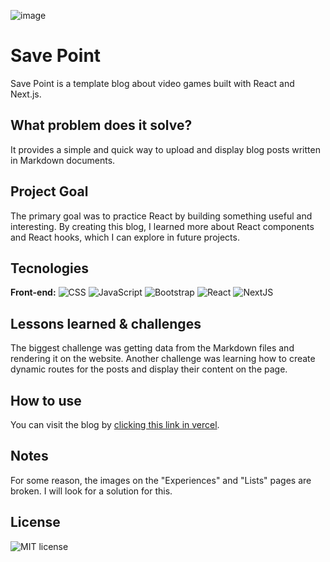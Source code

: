 ![image](https://github.com/user-attachments/assets/858a88e9-7e96-4d97-9bc3-836c243297ed)


# Save Point

Save Point is a template blog about video games built with React and Next.js.

## What problem does it solve?

It provides a simple and quick way to upload and display blog posts written in Markdown documents.

## Project Goal

The primary goal was to practice React by building something useful and interesting. By creating this blog, I learned more about React components and React hooks, which I can explore in future projects.

## Tecnologies

**Front-end:** ![CSS](https://img.shields.io/badge/CSS-%20?style=for-the-badge&color=blue) 
![JavaScript](https://img.shields.io/badge/JAVASCRIPT-%20?style=for-the-badge&logo=javascript&logoColor=black&color=%23EFD81E) 
![Bootstrap](https://img.shields.io/badge/BOOTSTRAP-%20?style=for-the-badge&logo=bootstrap&logoColor=white&color=%236F2CF4) 
![React](https://img.shields.io/badge/REACT-%20?style=for-the-badge&logo=react&logoColor=white&color=%23149ECA)
![NextJS](https://img.shields.io/badge/NEXT.JS-%20?style=for-the-badge&logo=next.js&logoColor=white&color=black)

## Lessons learned & challenges

The biggest challenge was getting data from the Markdown files and rendering it on the website. Another challenge was learning how to create dynamic routes for the posts and display their content on the page. 

## How to use

You can visit the blog by [clicking this link in vercel](https://react-blog-savepoint.vercel.app/).

## Notes

For some reason, the images on the "Experiences" and "Lists" pages are broken. I will look for a solution for this.

## **License**
![MIT license](https://img.shields.io/badge/License-MIT-%20?link=https%3A%2F%2Fchoosealicense.com%2Flicenses%2Fmit%2F)
